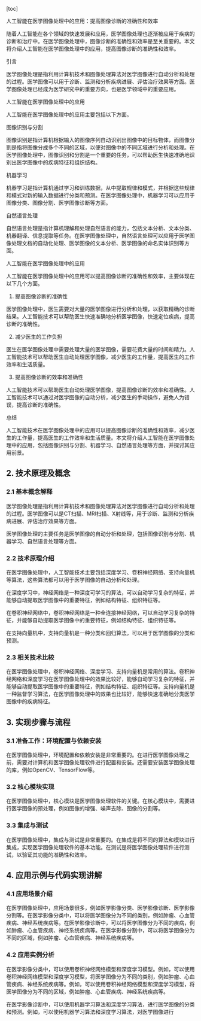 
[toc]                    
                
                
人工智能在医学图像处理中的应用：提高图像诊断的准确性和效率

随着人工智能在各个领域的快速发展和应用，医学图像处理也逐渐被应用于疾病的诊断和治疗中。在医学图像处理中，图像诊断的准确性和效率是至关重要的。本文将介绍人工智能在医学图像处理中的应用，提高图像诊断的准确性和效率。

引言

医学图像处理是指利用计算机技术和图像处理算法对医学图像进行自动分析和处理的过程。医学图像可以用于诊断、监测和分析疾病进展、评估治疗效果等方面。医学图像处理已经成为医学研究中的重要方向，也是医学领域中的重要应用。

人工智能在医学图像处理中的应用

人工智能在医学图像处理中的应用主要包括以下方面。

图像识别与分割

图像识别是指计算机根据输入的图像序列自动识别出图像中的目标物体，而图像分割是指将图像分成多个不同的区域，以便对图像中的不同区域进行分析和处理。在医学图像处理中，图像识别和分割是一个重要的任务，可以帮助医生快速准确地识别出医学图像中的疾病特征和组织结构。

机器学习

机器学习是指计算机通过学习和训练数据，从中提取规律和模式，并根据这些规律和模式对新的输入数据进行分类和预测。在医学图像处理中，机器学习可以应用于图像分类、图像分割、医学图像诊断等方面。

自然语言处理

自然语言处理是指计算机理解和处理自然语言的能力，包括文本分析、文本分类、机器翻译、信息提取等任务。在医学图像处理中，自然语言处理可以应用于医学图像处理文档的自动化处理、医学图像的文本分析、医学图像的命名实体识别等方面。

人工智能在医学图像处理中的应用

人工智能在医学图像处理中的应用可以提高图像诊断的准确性和效率，主要体现在以下几个方面。

1. 提高图像诊断的准确性

医学图像处理中，医生需要对大量的医学图像进行分析和处理，以获取精确的诊断结果。人工智能技术可以帮助医生快速准确地分析医学图像，快速定位疾病，提高诊断的准确性。

2. 减少医生的工作负担

医生在医学图像处理中需要处理大量的医学图像，需要花费大量的时间和精力。人工智能技术可以帮助医生自动处理医学图像，减少医生的工作量，提高医生的工作效率和生活质量。

3. 提高图像诊断的效率和准确性

人工智能技术可以帮助医生自动处理医学图像，提高图像诊断的效率和准确性。人工智能技术可以通过对医学图像的自动分析，减少医生的手动操作，避免人为错误，提高诊断的准确性。

总结

人工智能技术在医学图像处理中的应用可以提高图像诊断的准确性和效率，减少医生的工作量，提高医生的工作效率和生活质量。本文将介绍人工智能在医学图像处理中的应用，包括图像识别与分割、机器学习、自然语言处理等方面，并探讨其应用前景。



## 2. 技术原理及概念

### 2.1 基本概念解释

医学图像处理是指利用计算机技术和图像处理算法对医学图像进行自动分析和处理的过程。医学图像可以是CT扫描、MRI扫描、X射线等，用于诊断、监测和分析疾病进展、评估治疗效果等方面。

医学图像处理的主要任务是医学图像的自动分析和处理，包括图像识别与分割、机器学习、自然语言处理等方面。

### 2.2 技术原理介绍

在医学图像处理中，人工智能技术主要包括深度学习、卷积神经网络、支持向量机等算法，这些算法都可以用于医学图像的自动分析和处理。

在深度学习中，神经网络是一种深度可学习的算法，可以自动学习复杂的特征，并能够自动提取医学图像中的重要特征，例如结构特征、组织特征等。

在卷积神经网络中，卷积神经网络是一种全连接神经网络，可以自动学习复杂的特征，并能够自动提取医学图像中的重要特征，例如结构特征、组织特征等。

在支持向量机中，支持向量机是一种分类和回归算法，可以用于医学图像的分类和预测。

### 2.3 相关技术比较

在医学图像处理中，卷积神经网络、深度学习、支持向量机是常用的算法。卷积神经网络和深度学习在医学图像处理中的效果比较好，能够自动学习复杂的特征，并能够自动提取医学图像中的重要特征，例如结构特征、组织特征等。支持向量机是一种监督学习算法，在医学图像处理中的效果也比较好，能够快速准确地分类医学图像中的疾病特征。



## 3. 实现步骤与流程

### 3.1 准备工作：环境配置与依赖安装

在医学图像处理中，环境配置和依赖安装是非常重要的。在进行医学图像处理之前，需要对计算机和医学图像处理软件进行配置和安装。还需要安装医学图像处理的库，例如OpenCV、TensorFlow等。

### 3.2 核心模块实现

在医学图像处理中，核心模块是医学图像处理软件的关键。在核心模块中，需要进行医学图像的预处理，例如图像的增强、噪声去除、图像的分割等。

### 3.3 集成与测试

在医学图像处理中，集成与测试是非常重要的。在集成是将不同的算法和模块进行集成，实现医学图像处理软件的基本功能。在测试是将医学图像处理软件进行测试，以验证其功能的准确性和效率。



## 4. 应用示例与代码实现讲解

### 4.1 应用场景介绍

在医学图像处理中，应用场景很多，例如医学影像分类、医学影像诊断、医学影像分割等。在医学影像分类中，可以将医学图像分为不同的类别，例如肿瘤、心血管疾病、神经系统疾病等。在医学影像诊断中，可以将医学图像分为不同的疾病，例如肿瘤、心血管疾病、神经系统疾病等。在医学影像分割中，可以将医学图像分为不同的区域，例如肿瘤、心血管疾病、神经系统疾病等。

### 4.2 应用实例分析

在医学影像分类中，可以使用卷积神经网络模型和深度学习模型。例如，可以使用卷积神经网络模型和深度学习模型，将医学图像分为不同的类别，例如肿瘤、心血管疾病、神经系统疾病等。例如，可以使用卷积神经网络模型和深度学习模型，将医学图像分为不同的区域，例如肿瘤、心血管疾病、神经系统疾病等。

在医学影像诊断中，可以使用机器学习算法和深度学习算法，进行医学图像的分类和预测。例如，可以使用机器学习算法和深度学习算法，对医学图像进行

